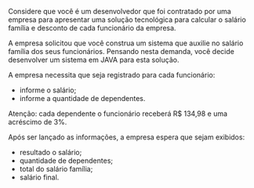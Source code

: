  

Considere que você é um desenvolvedor que foi contratado por uma empresa para apresentar uma solução tecnológica para calcular o salário família e desconto de cada funcionário da empresa.
 
A empresa solicitou que você construa um sistema que auxilie no salário família dos seus funcionários. Pensando nesta demanda, você decide desenvolver um sistema em JAVA para esta solução.
 
A empresa necessita que seja registrado para cada funcionário:
 
- informe o salário;
- informe a quantidade de dependentes.
 
Atenção: cada dependente o funcionário receberá R$ 134,98 e uma acréscimo de 3%.
 
Após ser lançado as informações, a empresa espera que sejam exibidos:
 
- resultado o salário;
- quantidade de dependentes;
- total do salário família;
- salário final.
